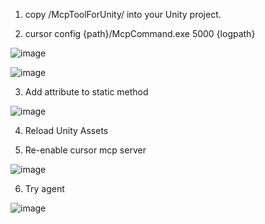 1. copy /McpToolForUnity/ into your Unity project.

2. cursor config {path}/McpCommand.exe 5000 {logpath}

![image](https://github.com/user-attachments/assets/623aa104-35e0-486c-880c-6405dff5f51a)

![image](https://github.com/user-attachments/assets/cecd6cbd-8e42-4836-9f58-4975860e4987)

3. Add attribute to static method

![image](https://github.com/user-attachments/assets/17db7e30-eea6-42cd-8480-b61517d7dc20)

4. Reload Unity Assets

5. Re-enable cursor mcp server

![image](https://github.com/user-attachments/assets/9e81d5df-969d-404a-bf58-f02ba7b37e84)

6. Try agent

![image](https://github.com/user-attachments/assets/c45660f0-9676-4ec0-8528-545474393d4d)
